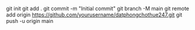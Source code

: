 git init
git add .
git commit -m "Initial commit"
git branch -M main
git remote add origin https://github.com/yourusername/datphongchothue247.git
git push -u origin main

<!--
**datphongchothue247/datphongchothue247** is a ✨ _special_ ✨ repository because its `README.md` (this file) appears on your GitHub profile.

Here are some ideas to get you started:

- 🔭 I’m currently working on ...
- 🌱 I’m currently learning ...
- 👯 I’m looking to collaborate on ...
- 🤔 I’m looking for help with ...
- 💬 Ask me about ...
- 📫 How to reach me: ...
- 😄 Pronouns: ...
- ⚡ Fun fact: ...
-->
